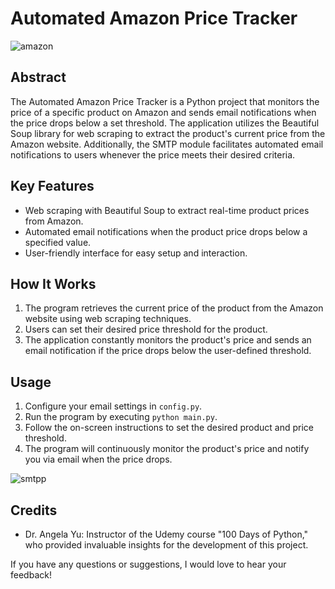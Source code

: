 
# Automated Amazon Price Tracker

![amazon](https://github.com/Sidharth1327/Automated-Amazon-Price-Tracker/assets/91174930/27a2f0fc-5235-44af-bb2b-4c0b3bb3cb11)


## Abstract

The Automated Amazon Price Tracker is a Python project that monitors the price of a specific product on Amazon and sends email notifications when the price drops below a set threshold. The application utilizes the Beautiful Soup library for web scraping to extract the product's current price from the Amazon website. Additionally, the SMTP module facilitates automated email notifications to users whenever the price meets their desired criteria.

## Key Features

- Web scraping with Beautiful Soup to extract real-time product prices from Amazon.
- Automated email notifications when the product price drops below a specified value.
- User-friendly interface for easy setup and interaction.

## How It Works

1. The program retrieves the current price of the product from the Amazon website using web scraping techniques.
2. Users can set their desired price threshold for the product.
3. The application constantly monitors the product's price and sends an email notification if the price drops below the user-defined threshold.


## Usage

1. Configure your email settings in `config.py`.
2. Run the program by executing `python main.py`.
3. Follow the on-screen instructions to set the desired product and price threshold.
4. The program will continuously monitor the product's price and notify you via email when the price drops.

![smtpp](https://github.com/Sidharth1327/Automated-Amazon-Price-Tracker/assets/91174930/547f32a3-70bf-4915-9883-32c65f60a2db)


## Credits

- Dr. Angela Yu: Instructor of the Udemy course "100 Days of Python," who provided invaluable insights for the development of this project.


If you have any questions or suggestions,  I would love to hear your feedback!
